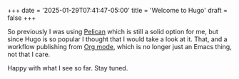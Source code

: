 +++
date = '2025-01-29T07:41:47-05:00'
title = 'Welcome to Hugo'
draft = false
+++

So previously I was using [Pelican](https://getpelican.com/) which is still a solid option for me, but since Hugo is so popular I thought that I would take a look at it. That, and a workflow publishing from [Org mode](https://orgmode.org/), which is no longer just an Emacs thing, not that I care.

Happy with what I see so far. Stay tuned.
